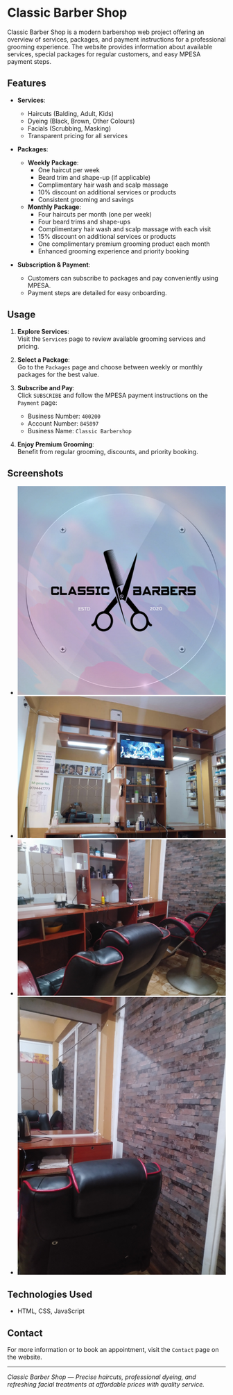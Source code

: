 # Classic Barber Shop

Classic Barber Shop is a modern barbershop web project offering an overview of services, packages, and payment instructions for a professional grooming experience. The website provides information about available services, special packages for regular customers, and easy MPESA payment steps.

## Features

- **Services**:  
  - Haircuts (Balding, Adult, Kids)
  - Dyeing (Black, Brown, Other Colours)
  - Facials (Scrubbing, Masking)
  - Transparent pricing for all services

- **Packages**:  
  - **Weekly Package**:  
    - One haircut per week  
    - Beard trim and shape-up (if applicable)  
    - Complimentary hair wash and scalp massage  
    - 10% discount on additional services or products  
    - Consistent grooming and savings  
  - **Monthly Package**:  
    - Four haircuts per month (one per week)  
    - Four beard trims and shape-ups  
    - Complimentary hair wash and scalp massage with each visit  
    - 15% discount on additional services or products  
    - One complimentary premium grooming product each month  
    - Enhanced grooming experience and priority booking

- **Subscription & Payment**:  
  - Customers can subscribe to packages and pay conveniently using MPESA.
  - Payment steps are detailed for easy onboarding.

## Usage

1. **Explore Services**:  
   Visit the `Services` page to review available grooming services and pricing.

2. **Select a Package**:  
   Go to the `Packages` page and choose between weekly or monthly packages for the best value.

3. **Subscribe and Pay**:  
   Click `SUBSCRIBE` and follow the MPESA payment instructions on the `Payment` page:
   - Business Number: `400200`
   - Account Number: `845897`
   - Business Name: `Classic Barbershop`

4. **Enjoy Premium Grooming**:  
   Benefit from regular grooming, discounts, and priority booking.

## Screenshots

- ![Logo](images/logo.jpg)
- ![Shop Interior](images/head.jpeg)
- ![Front View](images/3.jpg)
- ![Side View](images/2.jpg)

## Technologies Used

- HTML, CSS, JavaScript

## Contact

For more information or to book an appointment, visit the `Contact` page on the website.

---

*Classic Barber Shop — Precise haircuts, professional dyeing, and refreshing facial treatments at affordable prices with quality service.*
